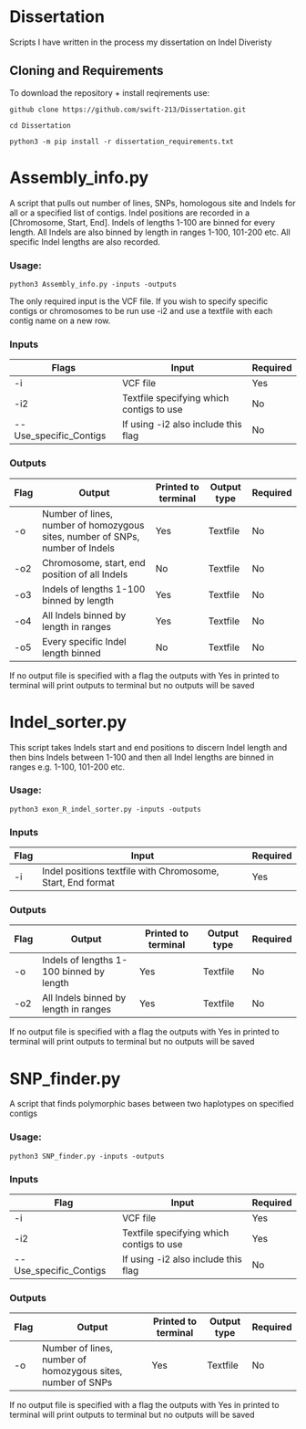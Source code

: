 # Dissertation
Scripts I have written in the process my dissertation on Indel Diveristy

## Cloning and Requirements
To download the repository + install reqirements use:

```
github clone https://github.com/swift-213/Dissertation.git

cd Dissertation

python3 -m pip install -r dissertation_requirements.txt
```

# Assembly_info.py
A script that pulls out number of lines, SNPs, homologous site and Indels for all or a specified list of contigs. Indel positions are recorded in a [Chromosome, Start, End]. Indels of lengths 1-100 are binned for every length. All Indels are also binned by length in ranges 1-100, 101-200 etc. All specific Indel lengths are also recorded. 

### Usage:
```
python3 Assembly_info.py -inputs -outputs
```
The only required input is the VCF file. If you wish to specify specific contigs or chromosomes to be run use -i2 and use a textfile with each contig name on a new row.

### Inputs
| Flags | Input | Required | 
|-|-|-|
|-i| VCF file| Yes |
|-i2|Textfile specifying which contigs to use| No |
|--Use_specific_Contigs|If using -i2 also include this flag | No |

### Outputs
| Flag | Output | Printed to terminal | Output type | Required | 
|-|-|-|-|-|
|-o | Number of lines, number of homozygous sites, number of SNPs, number of Indels| Yes | Textfile | No |
|-o2 | Chromosome, start, end position of all Indels | No | Textfile | No |
|-o3 | Indels of lengths 1-100 binned by length | Yes | Textfile | No |
|-o4 | All Indels binned by length in ranges | Yes | Textfile | No |  
|-o5 | Every specific Indel length binned | No | Textfile | No |

If no output file is specified with a flag the outputs with Yes in printed to terminal will print outputs to terminal but no outputs will be saved

# Indel_sorter.py 
This script takes Indels start and end positions to discern Indel length and then bins Indels between 1-100 and then all Indel lengths are binned in ranges e.g. 1-100, 101-200 etc. 

### Usage:
```
python3 exon_R_indel_sorter.py -inputs -outputs 
```

### Inputs
| Flag | Input | Required | 
|-|-|-|
|-i| Indel positions textfile with Chromosome, Start, End format| Yes |

### Outputs
| Flag | Output | Printed to terminal | Output type | Required | 
|-|-|-|-|-|
|-o | Indels of lengths 1-100 binned by length  | Yes | Textfile | No |
|-o2 | All Indels binned by length in ranges | Yes | Textfile | No |  

If no output file is specified with a flag the outputs with Yes in printed to terminal will print outputs to terminal but no outputs will be saved

# SNP_finder.py
A script that finds polymorphic bases between two haplotypes on specified contigs

### Usage:
```
python3 SNP_finder.py -inputs -outputs 
```
### Inputs
| Flag | Input | Required | 
|-|-|-|
|-i| VCF file| Yes |
|-i2|Textfile specifying which contigs to use| Yes |
|--Use_specific_Contigs|If using -i2 also include this flag | No |

### Outputs
| Flag | Output | Printed to terminal | Output type | Required | 
|-|-|-|-|-|
|-o | Number of lines, number of homozygous sites, number of SNPs| Yes | Textfile | No |

If no output file is specified with a flag the outputs with Yes in printed to terminal will print outputs to terminal but no outputs will be saved

